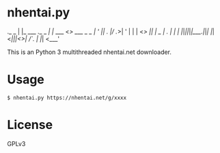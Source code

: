 # nhentai.py

._ _ | |_  ___ ._ _ _| |_ ___ <_>    ___  _ _
| ' || . |/ ._>| ' | | | <_> || | _ | . \| | |
|_|_||_|_|\___.|_|_| |_| <___||_|<_>|  _/`_. |
                                    |_|  <___'

This is an Python 3 multithreaded nhentai.net downloader.


# Usage

	$ nhentai.py https://nhentai.net/g/xxxx

# License

GPLv3 
